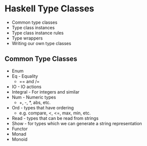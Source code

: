 # Haskell Type Classes
+ Common type classes
+ Type class instances
+ Type class instance rules
+ Type wrappers
+ Writing our own type classes

## Common Type Classes
  + Enum
  + Eq - Equality
    + == and /=
  + IO - IO actions
  + Integral - For integers and similar
  + Num - Numeric types
    + +, -, *, abs, etc.
  + Ord - types that have ordering
    + e.g. compare, <, <=, max, min, etc.
  + Read - types that can be read from strings
  + Show - for types which we can generate a string representation
  + Functor
  + Monad
  + Monoid
